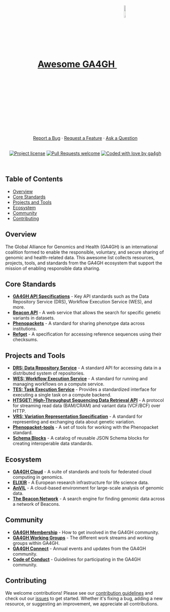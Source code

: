 <h1 align="center">
  <a href="https://www.ga4gh.org/"/>
  Awesome GA4GH
  <img title="GA4GH Logo" width="10%" align="middle" src="https://github.com/user-attachments/assets/dae9d663-fa05-470a-a4dc-4ea88c68a2c2"/>
  </a>
</h1>

  
<div align="center">
  <a href="https://github.com/ohsu-comp-bio/idp-backups/issues/new?assignees=&labels=bug&template=01_BUG_REPORT.md&title=bug%3A+">Report a Bug</a>
  ·
  <a href="https://github.com/ohsu-comp-bio/idp-backups/issues/new?assignees=&labels=enhancement&template=02_FEATURE_REQUEST.md&title=feat%3A+">Request a Feature</a>
  ·
  <a href="https://github.com/ohsu-comp-bio/idp-backups/discussions">Ask a Question</a>
</div>

<div align="center">
<br />

[![Project license](https://img.shields.io/github/license/ohsu-comp-bio/awesome-ga4gh.svg)](LICENSE)
[![Pull Requests welcome](https://img.shields.io/badge/PRs-welcome-ff69b4.svg)](https://github.com/ohsu-comp-bio/awesome-ga4gh/issues?q=is%3Aissue+is%3Aopen+label%3A%22help+wanted%22)
[![Coded with love by ga4gh](https://img.shields.io/badge/Coded%20with%20%E2%99%A5%20by-GA4GH-blue)](https://github.com/ga4gh)

<br />
</div>

## Table of Contents

- [Overview](#overview)
- [Core Standards](#core-standards)
- [Projects and Tools](#projects-and-tools)
- [Ecosystem](#ecosystem)
- [Community](#community)
- [Contributing](#contributing)

## Overview

The Global Alliance for Genomics and Health (GA4GH) is an international coalition formed to enable the responsible, voluntary, and secure sharing of genomic and health-related data. This awesome list collects resources, projects, tools, and standards from the GA4GH ecosystem that support the mission of enabling responsible data sharing.

## Core Standards

- **[GA4GH API Specifications](https://www.ga4gh.org/news/ga4gh-standards/)** - Key API standards such as the Data Repository Service (DRS), Workflow Execution Service (WES), and more.
- **[Beacon API](https://beacon-project.io/)** - A web service that allows the search for specific genetic variants in datasets.
- **[Phenopackets](https://phenopackets-schema.readthedocs.io/en/latest/)** - A standard for sharing phenotype data across institutions.
- **[Refget](https://samtools.github.io/hts-specs/refget.html)** - A specification for accessing reference sequences using their checksums.

## Projects and Tools

- **[DRS: Data Repository Service](https://ga4gh.github.io/data-repository-service-schemas/)** - A standard API for accessing data in a distributed system of repositories.
- **[WES: Workflow Execution Service](https://ga4gh.github.io/workflow-execution-service-schemas/)** - A standard for running and managing workflows on a compute service.
- **[TES: Task Execution Service](https://ga4gh.github.io/task-execution-schemas/)** - Provides a standardized interface for executing a single task on a compute backend.
- **[HTSGET: High-Throughput Sequencing Data Retrieval API](https://samtools.github.io/hts-specs/htsget.html)** - A protocol for streaming read data (BAM/CRAM) and variant data (VCF/BCF) over HTTP.
- **[VRS: Variation Representation Specification](https://vr-spec.readthedocs.io/en/latest/)** - A standard for representing and exchanging data about genetic variation.
- **[Phenopacket-tools](https://github.com/phenopackets/phenopacket-tools)** - A set of tools for working with the Phenopacket standard.
- **[Schema Blocks](https://schemablocks.org/)** - A catalog of reusable JSON Schema blocks for creating interoperable data standards.

## Ecosystem

- **[GA4GH Cloud](https://ga4gh.cloud/)** - A suite of standards and tools for federated cloud computing in genomics.
- **[ELIXIR](https://elixir-europe.org/)** - A European research infrastructure for life science data.
- **[AnVIL](https://anvilproject.org/)** - A cloud-based environment for large-scale analysis of genomic data.
- **[The Beacon Network](https://beacon-network.org/)** - A search engine for finding genomic data across a network of Beacons.

## Community

- **[GA4GH Membership](https://www.ga4gh.org/membership/)** - How to get involved in the GA4GH community.
- **[GA4GH Working Groups](https://www.ga4gh.org/work_streams/)** - The different work streams and working groups within GA4GH.
- **[GA4GH Connect](https://www.ga4gh.org/ga4gh-connect/)** - Annual events and updates from the GA4GH community.
- **[Code of Conduct](https://www.ga4gh.org/code-of-conduct/)** - Guidelines for participating in the GA4GH community.

## Contributing

We welcome contributions! Please see our [contribution guidelines](CONTRIBUTING.md) and check out our [issues](https://github.com/ohsu-comp-bio/awesome-ga4gh/issues) to get started. Whether it's fixing a bug, adding a new resource, or suggesting an improvement, we appreciate all contributions.
